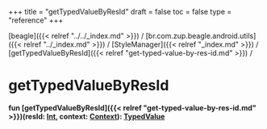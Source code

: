 +++
title = "getTypedValueByResId"
draft = false
toc = false
type = "reference"
+++

[beagle]({{< relref "../../_index.md" >}}) / [br.com.zup.beagle.android.utils]({{< relref "../_index.md" >}}) / [StyleManager]({{< relref "_index.md" >}}) / [getTypedValueByResId]({{< relref "get-typed-value-by-res-id.md" >}}) / 



# getTypedValueByResId  
  
<b><b>fun [getTypedValueByResId]({{< relref "get-typed-value-by-res-id.md" >}})(resId: [Int](https://kotlinlang.org/api/latest/jvm/stdlib/kotlin/-int/index.html), context: [Context](https://developer.android.com/reference/kotlin/android/content/Context.html)): [TypedValue](https://developer.android.com/reference/kotlin/android/util/TypedValue.html)</b></b>  



